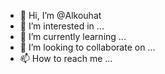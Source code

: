- 👋 Hi, I’m @Alkouhat
- 👀 I’m interested in ...
- 🌱 I’m currently learning ...
- 💞️ I’m looking to collaborate on ...
- 📫 How to reach me ...

<!---
Alkouhat/Alkouhat is a ✨ special ✨ repository because its `README.md` (this file) appears on your GitHub profile.
You can click the Preview link to take a look at your changes.
--->
